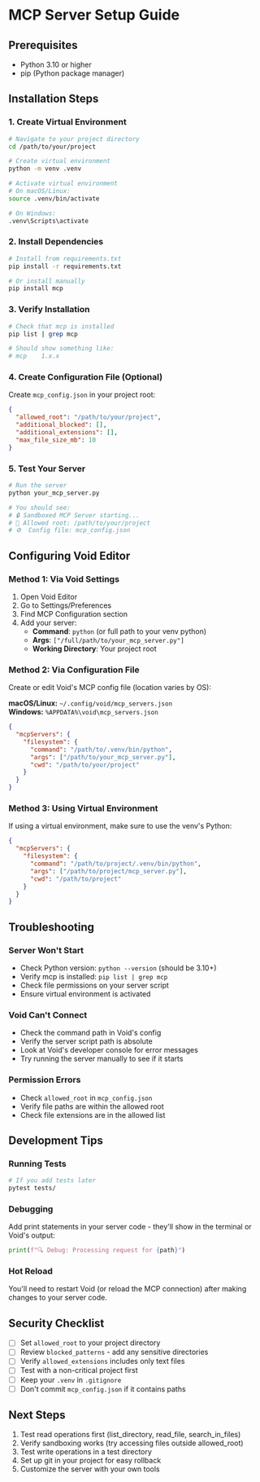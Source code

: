 # MCP Server Setup Guide

## Prerequisites

- Python 3.10 or higher
- pip (Python package manager)

## Installation Steps

### 1. Create Virtual Environment

```bash
# Navigate to your project directory
cd /path/to/your/project

# Create virtual environment
python -m venv .venv

# Activate virtual environment
# On macOS/Linux:
source .venv/bin/activate

# On Windows:
.venv\Scripts\activate
```

### 2. Install Dependencies

```bash
# Install from requirements.txt
pip install -r requirements.txt

# Or install manually
pip install mcp
```

### 3. Verify Installation

```bash
# Check that mcp is installed
pip list | grep mcp

# Should show something like:
# mcp    1.x.x
```

### 4. Create Configuration File (Optional)

Create `mcp_config.json` in your project root:

```json
{
  "allowed_root": "/path/to/your/project",
  "additional_blocked": [],
  "additional_extensions": [],
  "max_file_size_mb": 10
}
```

### 5. Test Your Server

```bash
# Run the server
python your_mcp_server.py

# You should see:
# 🔒 Sandboxed MCP Server starting...
# 📁 Allowed root: /path/to/your/project
# ⚙️  Config file: mcp_config.json
```

## Configuring Void Editor

### Method 1: Via Void Settings

1. Open Void Editor
2. Go to Settings/Preferences
3. Find MCP Configuration section
4. Add your server:
   - **Command**: `python` (or full path to your venv python)
   - **Args**: `["/full/path/to/your_mcp_server.py"]`
   - **Working Directory**: Your project root

### Method 2: Via Configuration File

Create or edit Void's MCP config file (location varies by OS):

**macOS/Linux:** `~/.config/void/mcp_servers.json`  
**Windows:** `%APPDATA%\void\mcp_servers.json`

```json
{
  "mcpServers": {
    "filesystem": {
      "command": "/path/to/.venv/bin/python",
      "args": ["/path/to/your_mcp_server.py"],
      "cwd": "/path/to/your/project"
    }
  }
}
```

### Method 3: Using Virtual Environment

If using a virtual environment, make sure to use the venv's Python:

```json
{
  "mcpServers": {
    "filesystem": {
      "command": "/path/to/project/.venv/bin/python",
      "args": ["/path/to/project/mcp_server.py"],
      "cwd": "/path/to/project"
    }
  }
}
```

## Troubleshooting

### Server Won't Start

- Check Python version: `python --version` (should be 3.10+)
- Verify mcp is installed: `pip list | grep mcp`
- Check file permissions on your server script
- Ensure virtual environment is activated

### Void Can't Connect

- Check the command path in Void's config
- Verify the server script path is absolute
- Look at Void's developer console for error messages
- Try running the server manually to see if it starts

### Permission Errors

- Check `allowed_root` in `mcp_config.json`
- Verify file paths are within the allowed root
- Check file extensions are in the allowed list

## Development Tips

### Running Tests

```bash
# If you add tests later
pytest tests/
```

### Debugging

Add print statements in your server code - they'll show in the terminal or Void's output:

```python
print(f"🔍 Debug: Processing request for {path}")
```

### Hot Reload

You'll need to restart Void (or reload the MCP connection) after making changes to your server code.

## Security Checklist

- [ ] Set `allowed_root` to your project directory
- [ ] Review `blocked_patterns` - add any sensitive directories
- [ ] Verify `allowed_extensions` includes only text files
- [ ] Test with a non-critical project first
- [ ] Keep your `.venv` in `.gitignore`
- [ ] Don't commit `mcp_config.json` if it contains paths

## Next Steps

1. Test read operations first (list_directory, read_file, search_in_files)
2. Verify sandboxing works (try accessing files outside allowed_root)
3. Test write operations in a test directory
4. Set up git in your project for easy rollback
5. Customize the server with your own tools